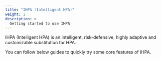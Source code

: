 ```yaml
---
title: "IHPA (Intelligent HPA)"
weight: 1
description: >
  Getting started to use IHPA
---
```


IHPA (Intelligent HPA) is an intelligent, risk-defensive, highly adaptive and customizable substitution for HPA.

You can follow below guides to quickly try some core features of IHPA.
